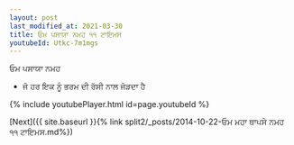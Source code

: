 ```yaml
---
layout: post
last_modified_at: 2021-03-30
title: ਓਮ ਪਸਾਯਾ ਨਮਹ ੧੧ ਟਾਇਮਸ
youtubeId: Utkc-7m1mgs
---
```

 
 
 ਓਮ ਪਸਾਯਾ ਨਮਹ  
 
 -  ਜੋ ਹਰ ਇਕ ਨੂੰ ਭਰਮ ਦੀ ਰੱਸੀ ਨਾਲ ਜੋੜਦਾ ਹੈ 
 
  
 
  
 
 
 
 
 
 


{% include youtubePlayer.html id=page.youtubeId %}
 
[Next]({{ site.baseurl }}{% link  split2/_posts/2014-10-22-ਓਮ ਮਹਾ ਥਾਪਸੇ ਨਮਹ ੧੧ ਟਾਇਮਸ.md%})
 
